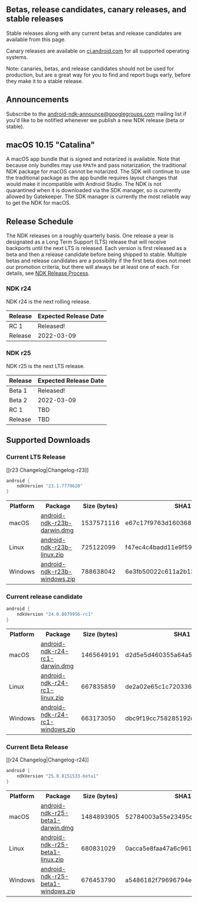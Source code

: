 ## Betas, release candidates, canary releases, and stable releases

Stable releases along with any current betas and release candidates are available from this page.

Canary releases are available on [ci.android.com](https://ci.android.com/builds/branches/aosp-master-ndk/grid?) for all supported operating systems.

Note: canaries, betas, and release candidates should not be used for production, but are a great way for you to find and report bugs early, before they make it to a stable release.

## Announcements

Subscribe to the [android-ndk-announce@googlegroups.com](https://groups.google.com/g/android-ndk-announce) mailing list if you'd like to be notified whenever we publish a new NDK release (beta or stable).

## macOS 10.15 "Catalina"

A macOS app bundle that is signed and notarized is available. Note that because only bundles may use `RPATH` and pass notarization, the traditional NDK package for macOS cannot be notarized. The SDK will continue to use the traditional package as the app bundle requires layout changes that would make it incompatible with Android Studio. The NDK is not quarantined when it is downloaded via the SDK manager, so is currently allowed by Gatekeeper. The SDK manager is currently the most reliable way to get the NDK for macOS.

## Release Schedule

The NDK releases on a roughly quarterly basis. One release a year is designated
as a Long Term Support (LTS) release that will receive backports until the next
LTS is released. Each version is first released as a beta and then a release
candidate before being shipped to stable. Multiple betas and release candidates
are a possibility if the first beta does not meet our promotion criteria, but
there will always be at least one of each. For details, see [NDK Release
Process](/android/ndk/wiki/NDK-Release-Process).

### NDK r24

NDK r24 is the next rolling release.

Release       | Expected Release Date
------------- | ---------------------
RC 1          | Released!
Release       | 2022-03-09

### NDK r25

NDK r25 is the next LTS release.

Release | Expected Release Date
------- | ---------------------
Beta 1  | Released!
Beta 2  | 2022-03-09
RC 1    | TBD
Release | TBD

## Supported Downloads

### Current LTS Release

[[r23 Changelog|Changelog-r23]]

```gradle
android {
    ndkVersion "23.1.7779620"
}
```

<table>
  <tr>
    <th>Platform</th>
    <th>Package</th>
    <th>Size (bytes)</th>
    <th>SHA1 Checksum</th>
  </tr>
  <tr>
    <td>macOS</td>
    <td><a href="https://dl.google.com/android/repository/android-ndk-r23b-darwin.dmg">android-ndk-r23b-darwin.dmg</a></td>
    <td>1537571116</td>
    <td>e67c17f9763d160368383f05446d605e9e533195</td>
  </tr>
  <tr>
    <td>Linux</td>
    <td><a href="https://dl.google.com/android/repository/android-ndk-r23b-linux.zip">android-ndk-r23b-linux.zip</a></td>
    <td>725122099</td>
    <td>f47ec4c4badd11e9f593a8450180884a927c330d</td>
  </tr>
  <tr>
    <td>Windows</td>
    <td><a href="https://dl.google.com/android/repository/android-ndk-r23b-windows.zip">android-ndk-r23b-windows.zip</a></td>
    <td>788638042</td>
    <td>6e3fb50022c611a2b13d02f5de5c21cc7206a298</td>
  </tr>
</table>

### Current release candidate

```gradle
android {
    ndkVersion "24.0.8079956-rc1"
}
```

<table>
  <tr>
    <th>Platform</th>
    <th>Package</th>
    <th>Size (bytes)</th>
    <th>SHA1 Checksum</th>
  </tr>
  <tr>
    <td>macOS</td>
    <td><a href="https://dl.google.com/android/repository/android-ndk-r24-rc1-darwin.dmg">android-ndk-r24-rc1-darwin.dmg</a></td>
    <td>1465649191</td>
    <td>d2d5e5d460355a64a5bebcf498e5a78026a70cfb</td>
  </tr>
  <tr>
    <td>Linux</td>
    <td><a href="https://dl.google.com/android/repository/android-ndk-r24-rc1-linux.zip">android-ndk-r24-rc1-linux.zip</a></td>
    <td>667835859</td>
    <td>de2a02e65c1c720336fe991dc708875539df85bf</td>
  </tr>
  <tr>
    <td>Windows</td>
    <td><a href="https://dl.google.com/android/repository/android-ndk-r24-rc1-windows.zip">android-ndk-r24-rc1-windows.zip</a></td>
    <td>663173050</td>
    <td>dbc9f19cc758285192c26238b4b87be207464bf2</td>
  </tr>
</table>

### Current Beta Release

[[r24 Changelog|Changelog-r24]]

```gradle
android {
    ndkVersion "25.0.8151533-beta1"
}
```

<table>
  <tr>
    <th>Platform</th>
    <th>Package</th>
    <th>Size (bytes)</th>
    <th>SHA1 Checksum</th>
  </tr>
  <tr>
    <td>macOS</td>
    <td><a href="https://dl.google.com/android/repository/android-ndk-r25-beta1-darwin.dmg">android-ndk-r25-beta1-darwin.dmg</a></td>
    <td>1484893905</td>
    <td>52784003a55e23495d307817bb7979fc75aba966</td>
  </tr>
  <tr>
    <td>Linux</td>
    <td><a href="https://dl.google.com/android/repository/android-ndk-r25-beta1-linux.zip">android-ndk-r25-beta1-linux.zip</a></td>
    <td>680831029</td>
    <td>0acca5e8faa47a6c961c358d724a93e33f8d6caf</td>
  </tr>
  <tr>
    <td>Windows</td>
    <td><a href="https://dl.google.com/android/repository/android-ndk-r25-beta1-windows.zip">android-ndk-r25-beta1-windows.zip</a></td>
    <td>676453790</td>
    <td>a5486182f79696794eb1a216c11f5e29652e72d1</td>
  </tr>
</table>
